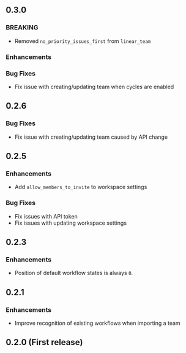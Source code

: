 ## 0.3.0

### BREAKING
* Removed `no_priority_issues_first` from `linear_team`

### Enhancements

### Bug Fixes
* Fix issue with creating/updating team when cycles are enabled

## 0.2.6

### Bug Fixes
* Fix issue with creating/updating team caused by API change

## 0.2.5

### Enhancements
* Add `allow_members_to_invite` to workspace settings

### Bug Fixes
* Fix issues with API token
* Fix issues with updating workspace settings

## 0.2.3

### Enhancements
* Position of default workflow states is always `0`.

## 0.2.1

### Enhancements
* Improve recognition of existing workflows when importing a team

## 0.2.0 (First release)
